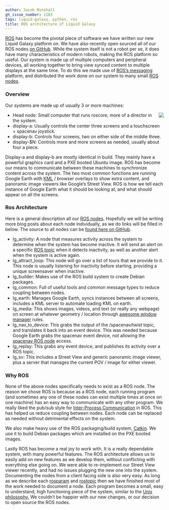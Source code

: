```yaml
---
author: Jacob Minshall
gh_issue_number: 1183
tags: liquid-galaxy, python, ros
title: ROS architecture of Liquid Galaxy
---
```




[ROS](http://wiki.ros.org/ROS/Introduction) has become the pivotal piece of software we have written our new Liquid Galaxy platform on. We have also recently open sourced all of our ROS nodes [on GitHub](https://github.com/endpointcorp/lg_ros_nodes#liquid-galaxy). While the system itself is not a robot per se, it does have many characteristics of modern robots, making the ROS platform so useful.  Our system is made up of multiple computers and peripheral devices, all working together to bring view synced content to multiple displays at the same time. To do this we made use of [ROS’s messaging](http://wiki.ros.org/Messages) platform, and distributed the work done on our system to many small [ROS nodes](http://wiki.ros.org/Nodes).

### Overview

Our systems are made up of usually 3 or more machines:

<div class="separator" style="clear: both; text-align: center;"><a href="/blog/2015/12/18/ros-has-become-pivotal-piece-of/image-0-big.png" imageanchor="1" style="clear: right; float: right; margin-bottom: 1em; margin-left: 1em;"><img border="0" src="/blog/2015/12/18/ros-has-become-pivotal-piece-of/image-0.png"/></a></div>

- Head node: Small computer that runs roscore, more of a director in the system.
- display-a: Usually controls the center three screens and a touchscreen + spacenav joystick.
- display-b: Controls four screens, two on either side of the middle three.
- display-$N: Controls more and more screens as needed, usually about four a piece.

Display-a and display-b are mostly identical in build. They mainly have a powerful graphics card and a PXE booted Ubuntu image. ROS has become our means to communicate between these machines to synchronize content across the system. The two most common functions are running Google Earth with [KML](https://developers.google.com/kml/documentation/?hl=en) / browser overlays to show extra content, and panoramic image viewers like Google’s Street View. ROS is how we tell each instance of Google Earth what it should be looking at, and what should appear on all the screens.

### Ros Architecture

Here is a general description all our [ROS nodes](http://wiki.ros.org/Nodes).  Hopefully we will be writing more blog posts about each node individually, as we do links will be filled in below. The source to all nodes can be [found here on GitHub](https://github.com/endpointcorp/lg_ros_nodes).

- lg_activity: A node that measures activity across the system to determine when the system has become inactive. It will send an alert on a specific [ROS topic](http://wiki.ros.org/Topics) when it detects inactivity, as well as another alert when the system is active again.
- lg_attract_loop: This node will go over a list of tours that we provide to it. This node is usually listening for inactivity before starting, providing a unique screensaver when inactive.
- lg_builder: Makes use of the ROS build system to create Debian packages.
- lg_common: Full of useful tools and common message types to reduce coupling between nodes.
- lg_earth: Manages Google Earth, syncs instances between all screens, includes a KML server to automate loading KML on earth.
- lg_media: This shows images, videos, and text (or really any webpage) on screen at whatever geometry / location through [awesome window manager](http://awesome.naquadah.org/) rules.
- lg_nav_to_device: This grabs the output of the /spacenav/twist topic, and translates it back into an event device. This was needed because Google Earth grabs the spacenav event device, not allowing the [spacenav ROS node](http://wiki.ros.org/spacenav_node) access.
- lg_replay: This grabs any event device, and publishes its activity over a ROS topic.
- lg_sv: This includes a Street View and generic panoramic image viewer, plus a server that manages the current POV / image for either viewer.

### Why ROS

None of the above nodes specifically needs to exist as a ROS node. The reason we chose ROS is because as a ROS node, each running program (and sometimes any one of these nodes can exist multiple times at once on one machine) has an easy way to communicate with any other program. We really liked the pub/sub style for [Inter-Process Communication](https://en.wikipedia.org/wiki/Inter-process_communication) in ROS. This has helped us reduce coupling between nodes. Each node can be replaced as needed without detrimental effects on the system.

We also make heavy use of the ROS packaging/build system, [Catkin](http://wiki.ros.org/catkin/Tutorials). We use it to build Debian packages which are installed on the PXE booted images.

Lastly ROS has become a real joy to work with. It is a really dependable system, with many powerful features. The ROS architecture allows us to easily add on new features as we develop them, without conflicting with everything else going on.  We were able to re-implement our Street View viewer recently, and had no issues plugging the new one into the system. Documenting the nodes from a client facing side is also very easy. As long as we describe each [rosparam](http://wiki.ros.org/rosparam) and [rostopic](http://wiki.ros.org/rostopic) then we have finished most of the work needed to document a node. Each program becomes a small, easy to understand, high functioning piece of the system, similar to the [Unix philosophy.](https://en.wikipedia.org/wiki/Unix_philosophy) We couldn’t be happier with our new changes, or our decision to open source the ROS nodes.


